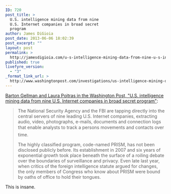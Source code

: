 ```yaml
---
ID: 720
post_title: >
  U.S. intelligence mining data from nine
  U.S. Internet companies in broad secret
  program
author: James DiGioia
post_date: 2013-06-06 18:02:39
post_excerpt: ""
layout: post
permalink: >
  http://jamesdigioia.com/u-s-intelligence-mining-data-from-nine-u-s-internet-companies-in-broad-secret-program/
published: true
livefyre_version:
  - "3"
_format_link_url: >
  http://www.washingtonpost.com/investigations/us-intelligence-mining-data-from-nine-us-internet-companies-in-broad-secret-program/2013/06/06/3a0c0da8-cebf-11e2-8845-d970ccb04497_story.html
---
```

[Barton Gellman and Laura Poitras in the Washington Post, "U.S. intelligence mining data from nine U.S. Internet companies in broad secret program"][1]:

> The National Security Agency and the FBI are tapping directly into the central servers of nine leading U.S. Internet companies, extracting audio, video, photographs, e-mails, documents and connection logs that enable analysts to track a persons movements and contacts over time.
> 
> The highly classified program, code-named PRISM, has not been disclosed publicly before. Its establishment in 2007 and six years of exponential growth took place beneath the surface of a roiling debate over the boundaries of surveillance and privacy. Even late last year, when critics of the foreign intelligence statute argued for changes, the only members of Congress who know about PRISM were bound by oaths of office to hold their tongues.

This is insane.

 [1]: http://www.washingtonpost.com/investigations/us-intelligence-mining-data-from-nine-us-internet-companies-in-broad-secret-program/2013/06/06/3a0c0da8-cebf-11e2-8845-d970ccb04497_story.html